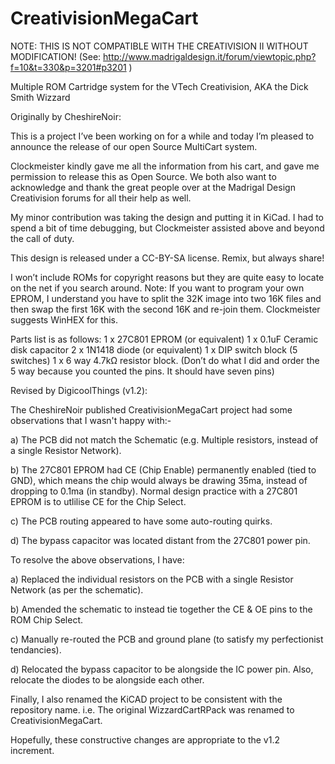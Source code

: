 # CreativisionMegaCart
NOTE: THIS IS NOT COMPATIBLE WITH THE CREATIVISION II WITHOUT MODIFICATION!
(See: http://www.madrigaldesign.it/forum/viewtopic.php?f=10&t=330&p=3201#p3201 )

Multiple ROM Cartridge system for the VTech Creativision, AKA the Dick Smith Wizzard

Originally by CheshireNoir:

This is a project I’ve been working on for a while and today I’m pleased to announce the release of our open Source MultiCart system.

Clockmeister kindly gave me all the information from his cart, and gave me permission to release this as Open Source. We both also want to acknowledge and thank the great people over at the Madrigal Design Creativision forums for all their help as well.

My minor contribution was taking the design and putting it in KiCad. I had to spend a bit of time debugging, but Clockmeister assisted above and beyond the call of duty.

This design is released under a CC-BY-SA license. Remix, but always share!

I won’t include ROMs for copyright reasons but they are quite easy to locate on the net if you search around. Note: If you want to program your own EPROM, I understand you have to split the 32K image into two 16K files and then swap the first 16K with the second 16K and re-join them. Clockmeister suggests WinHEX for this.

Parts list is as follows:
1 x 27C801 EPROM (or equivalent)
1 x 0.1uF Ceramic disk capacitor
2 x 1N1418 diode (or equivalent)
1 x DIP switch block (5 switches)
1 x 6 way 4.7kΩ resistor block. (Don’t do what I did and order the 5 way because you counted the pins. It should have seven pins)

Revised by DigicoolThings (v1.2):

The CheshireNoir published CreativisionMegaCart project had some observations that I wasn't happy with:-

a) The PCB did not match the Schematic (e.g. Multiple resistors, instead of a single Resistor Network).

b) The 27C801 EPROM had CE (Chip Enable) permanently enabled (tied to GND), which means the chip would always be drawing 35ma, instead of dropping to 0.1ma (in standby).  Normal design practice with a 27C801 EPROM is to utlilise CE for the Chip Select.

c) The PCB routing appeared to have some auto-routing quirks.

d) The bypass capacitor was located distant from the 27C801 power pin.

To resolve the above observations, I have:

a) Replaced the individual resistors on the PCB with a single Resistor Network (as per the schematic).
 
b) Amended the schematic to instead tie together the CE & OE pins to the ROM Chip Select.

c) Manually re-routed the PCB and ground plane (to satisfy my perfectionist tendancies).

d) Relocated the bypass capacitor to be alongside the IC power pin.  Also, relocate the diodes to be alongside each other.

Finally, I also renamed the KiCAD project to be consistent with the repository name.
i.e. The original WizzardCartRPack was renamed to CreativisionMegaCart.
 
Hopefully, these constructive changes are appropriate to the v1.2 increment.
